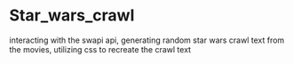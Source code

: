 # Star_wars_crawl
interacting with the swapi api, generating random star wars crawl text from the movies, utilizing css to recreate the crawl text
